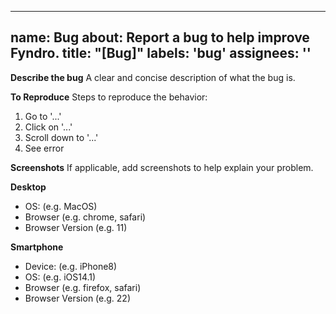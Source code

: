<!-- SPDX-License-Identifier: MIT -->

---
name: Bug
about: Report a bug to help improve Fyndro.
title: "[Bug]"
labels: 'bug'
assignees: ''
---

**Describe the bug**
A clear and concise description of what the bug is.

**To Reproduce**
Steps to reproduce the behavior:

1. Go to '...'
2. Click on '...'
3. Scroll down to '...'
4. See error

**Screenshots**
If applicable, add screenshots to help explain your problem.

**Desktop**

- OS: (e.g. MacOS)
- Browser (e.g. chrome, safari)
- Browser Version (e.g. 11)

**Smartphone**

- Device: (e.g. iPhone8)
- OS: (e.g. iOS14.1)
- Browser (e.g. firefox, safari)
- Browser Version (e.g. 22)